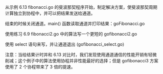 从示例 6.13 fibonacci.go 的斐波那契程序开始，制定解决方案，使斐波那契周期计算独立到协程中，并可以把结果发送给通道。

结束的时候关闭通道。main() 函数读取通道并打印结果：goFibonacci.go

使用练习 6.9 fibonacci2.go 中的算法写一个更短的 gofibonacci2.go

使用 select 语句来写，并让通道退出 (gofibonacci_select.go)

注意：当给结果计时并和 6.13 对比时，我们发现使用通道通信的性能开销有轻微削减；这个例子中的算法使用协程并非性能最好的选择；但是 gofibonacci3 方案使用了 2 个协程带来了 3 倍的提速。
